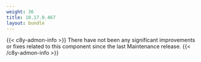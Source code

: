 ```yaml
---
weight: 36
title: 10.17.0.467
layout: bundle
---
```


<!--10.17.0.467-->

{{< c8y-admon-info >}}
There have not been any significant improvements or fixes related to this component since the last Maintenance release.
{{< /c8y-admon-info >}}
